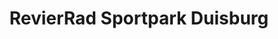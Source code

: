 ---
title: "RevierRad Sportpark Duisburg"
url: /duisburg/revierrad-sportpark-duisburg/
shop: Fahrrad
---